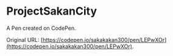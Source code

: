 # ProjectSakanCity

A Pen created on CodePen.

Original URL: [https://codepen.io/sakakakan300/pen/LEPwXOr](https://codepen.io/sakakakan300/pen/LEPwXOr).

